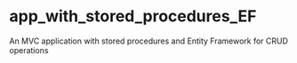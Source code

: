 # app_with_stored_procedures_EF
An MVC application with stored procedures and Entity Framework for CRUD operations
